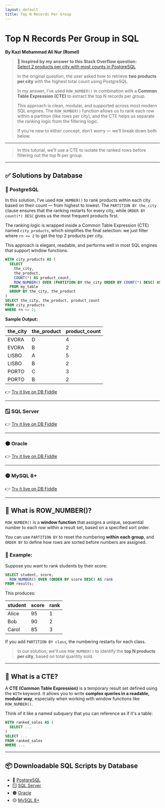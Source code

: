 ```yaml
---
layout: default
title: Top N Records Per Group
---
```


# Top N Records Per Group in SQL
**By Kazi Mohammad Ali Nur (Romel)**

> 🧠 **Inspired by my answer to this Stack Overflow question:**  
> [Select 2 products per city with most counts in PostgreSQL](https://stackoverflow.com/questions/67475198/select-2-products-per-city-with-most-counts-in-postgresql/67475289#67475289)  
>
> In the original question, the user asked how to retrieve **two products per city** with the highest total count using PostgreSQL.
>
> In my answer, I’ve used `ROW_NUMBER()` in combination with a **Common Table Expression (CTE)** to extract the top N records per group.
>
> This approach is clean, modular, and supported across most modern SQL engines. The `ROW_NUMBER()` function allows us to rank each row within a partition (like rows per city), and the CTE helps us separate the ranking logic from the filtering logic.
>
> If you're new to either concept, don't worry — we’ll break down both below.

---

> In this tutorial, we’ll use a CTE to isolate the ranked rows before filtering out the top N per group.

---

## ✅ Solutions by Database

### 🐘 PostgreSQL

In this solution, I’ve used `ROW_NUMBER()` to rank products within each city based on their count — from highest to lowest. The `PARTITION BY the_city` clause ensures that the ranking restarts for every city, while `ORDER BY count(*) DESC` gives us the most frequent products first.

The ranking logic is wrapped inside a Common Table Expression (CTE) named `city_products`, which simplifies the final selection: we just filter where `rn <= 2` to get the top 2 products per city.

This approach is elegant, readable, and performs well in most SQL engines that support window functions.

```sql
WITH city_products AS (
  SELECT
    the_city,
    the_product,
    COUNT(*) AS product_count,
    ROW_NUMBER() OVER (PARTITION BY the_city ORDER BY COUNT(*) DESC) AS rn
  FROM my_table
  GROUP BY the_city, the_product
)
SELECT the_city, the_product, product_count
FROM city_products
WHERE rn <= 2;
```

**Sample Output:**

| the_city | the_product | product_count |
|----------|-------------|----------------|
| EVORA    | D           | 4              |
| EVORA    | B           | 2              |
| LISBO    | A           | 5              |
| LISBO    | B           | 2              |
| PORTO    | C           | 3              |
| PORTO    | B           | 2              |

👉 [Try it live on DB Fiddle](https://dbfiddle.uk/ZlUjxoMm)

---

### 🪟 SQL Server  
👉 [Try it live on DB Fiddle](https://dbfiddle.uk/rsq8MqN8)

---

### 🟠 Oracle  
👉 [Try it live on DB Fiddle](https://dbfiddle.uk/Q-1c5-R-)

---

### 🟡 MySQL 8+  
👉 [Try it live on DB Fiddle](https://dbfiddle.uk/MmB_1WEk)

---

## 🧠 What is ROW_NUMBER()?

`ROW_NUMBER()` is a **window function** that assigns a unique, sequential number to each row within a result set, based on a specified sort order.

You can use `PARTITION BY` to reset the numbering **within each group**, and `ORDER BY` to define how rows are sorted before numbers are assigned.

### 📘 Example:
Suppose you want to rank students by their score:

```sql
SELECT student, score,
  ROW_NUMBER() OVER (ORDER BY score DESC) AS rank
FROM results;
```

This produces:

| student | score | rank |
|---------|-------|------|
| Alice   | 95    | 1    |
| Bob     | 90    | 2    |
| Carol   | 85    | 3    |

If you add `PARTITION BY class`, the numbering restarts for each class.

> In our solution, we'll use `ROW_NUMBER()` to identify the **top N products per city**, based on total quantity sold.

---

## 📘 What is a CTE?

A **CTE (Common Table Expression)** is a temporary result set defined using the `WITH` keyword. It allows you to write **complex queries in a readable, modular way**, especially when working with window functions like `ROW_NUMBER()`.

Think of it like a named subquery that you can reference as if it's a table:

```sql
WITH ranked_sales AS (
  SELECT ...
)
SELECT ...
FROM ranked_sales
WHERE ...
```

---

## 📦 Downloadable SQL Scripts by Database

- 🐘 [PostgreSQL](../sql/top-n-per-group/postgres.sql)
- 🪟 [SQL Server](../sql/top-n-per-group/sql-server.sql)
- 🟠 [Oracle](../sql/top-n-per-group/oracle.sql)
- 🟡 [MySQL 8+](../sql/top-n-per-group/mysql-8plus.sql)